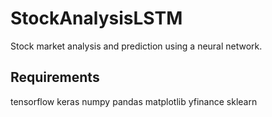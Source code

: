 # StockAnalysisLSTM
Stock market analysis and prediction using a neural network. 

## Requirements

tensorflow
keras
numpy
pandas
matplotlib
yfinance
sklearn
